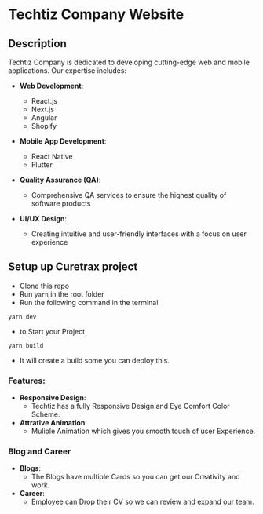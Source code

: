# Techtiz Company Website

## Description
Techtiz Company is dedicated to developing cutting-edge web and mobile applications. Our expertise includes:

- **Web Development**:
  - React.js
  - Next.js
  - Angular
  - Shopify

- **Mobile App Development**:
  - React Native
  - Flutter

- **Quality Assurance (QA)**:
  - Comprehensive QA services to ensure the highest quality of software products

- **UI/UX Design**:
  - Creating intuitive and user-friendly interfaces with a focus on user experience


## Setup up Curetrax project

- Clone this repo
- Run `yarn` in the root folder
- Run the following command in the terminal

`yarn dev`
- to Start your Project

`yarn build`
- It will create a build some you can deploy this.

### Features:

- **Responsive Design**: 
  - Techtiz has a fully Responsive Design and Eye Comfort Color Scheme.
- **Attrative Animation**: 
  - Muliple Animation which gives you smooth touch of user Experience.

### Blog and Career
- **Blogs**:
  - The Blogs have multiple Cards so you can get our Creativity and work.
- **Career**:
  - Employee can Drop their CV so we can review and expand our team.

